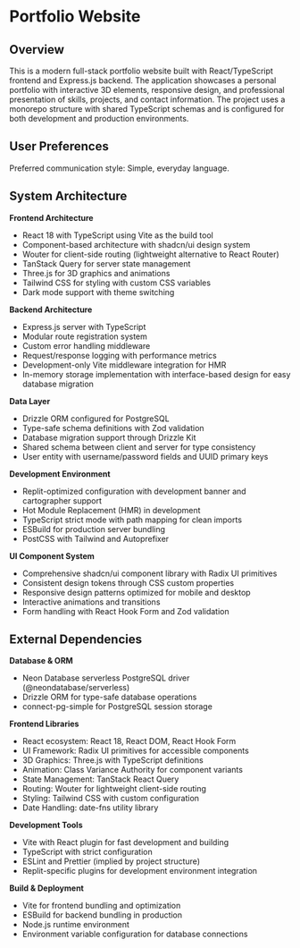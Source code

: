 # Portfolio Website

## Overview

This is a modern full-stack portfolio website built with React/TypeScript frontend and Express.js backend. The application showcases a personal portfolio with interactive 3D elements, responsive design, and professional presentation of skills, projects, and contact information. The project uses a monorepo structure with shared TypeScript schemas and is configured for both development and production environments.

## User Preferences

Preferred communication style: Simple, everyday language.

## System Architecture

**Frontend Architecture**
- React 18 with TypeScript using Vite as the build tool
- Component-based architecture with shadcn/ui design system
- Wouter for client-side routing (lightweight alternative to React Router)
- TanStack Query for server state management
- Three.js for 3D graphics and animations
- Tailwind CSS for styling with custom CSS variables
- Dark mode support with theme switching

**Backend Architecture**  
- Express.js server with TypeScript
- Modular route registration system
- Custom error handling middleware
- Request/response logging with performance metrics
- Development-only Vite middleware integration for HMR
- In-memory storage implementation with interface-based design for easy database migration

**Data Layer**
- Drizzle ORM configured for PostgreSQL
- Type-safe schema definitions with Zod validation
- Database migration support through Drizzle Kit
- Shared schema between client and server for type consistency
- User entity with username/password fields and UUID primary keys

**Development Environment**
- Replit-optimized configuration with development banner and cartographer support
- Hot Module Replacement (HMR) in development
- TypeScript strict mode with path mapping for clean imports
- ESBuild for production server bundling
- PostCSS with Tailwind and Autoprefixer

**UI Component System**
- Comprehensive shadcn/ui component library with Radix UI primitives
- Consistent design tokens through CSS custom properties
- Responsive design patterns optimized for mobile and desktop
- Interactive animations and transitions
- Form handling with React Hook Form and Zod validation

## External Dependencies

**Database & ORM**
- Neon Database serverless PostgreSQL driver (@neondatabase/serverless)
- Drizzle ORM for type-safe database operations
- connect-pg-simple for PostgreSQL session storage

**Frontend Libraries**
- React ecosystem: React 18, React DOM, React Hook Form
- UI Framework: Radix UI primitives for accessible components
- 3D Graphics: Three.js with TypeScript definitions
- Animation: Class Variance Authority for component variants
- State Management: TanStack React Query
- Routing: Wouter for lightweight client-side routing
- Styling: Tailwind CSS with custom configuration
- Date Handling: date-fns utility library

**Development Tools**
- Vite with React plugin for fast development and building
- TypeScript with strict configuration
- ESLint and Prettier (implied by project structure)
- Replit-specific plugins for development environment integration

**Build & Deployment**
- Vite for frontend bundling and optimization
- ESBuild for backend bundling in production
- Node.js runtime environment
- Environment variable configuration for database connections